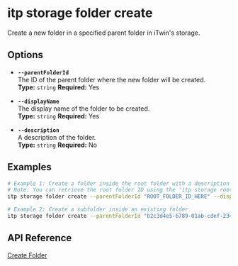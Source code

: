 # itp storage folder create

Create a new folder in a specified parent folder in iTwin's storage.

## Options

- **`--parentFolderId`**  
  The ID of the parent folder where the new folder will be created.  
  **Type:** `string` **Required:** Yes

- **`--displayName`**  
  The display name of the folder to be created.  
  **Type:** `string` **Required:** Yes

- **`--description`**  
  A description of the folder.  
  **Type:** `string` **Required:** No

## Examples

```bash
# Example 1: Create a folder inside the root folder with a description
# Note: You can retrieve the root folder ID using the 'itp storage root-folder' command.
itp storage folder create --parentFolderId "ROOT_FOLDER_ID_HERE" --displayName "Project Documents" --description "Folder for all project-related documents"

# Example 2: Create a subfolder inside an existing folder
itp storage folder create --parentFolderId "b2c3d4e5-6789-01ab-cdef-2345678901bc" --displayName "Design Files"
```

## API Reference

[Create Folder](https://developer.bentley.com/apis/storage/operations/create-folder/)
